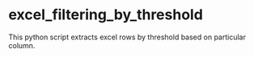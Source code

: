 # excel_filtering_by_threshold
This python script extracts excel rows by threshold based on particular column.
